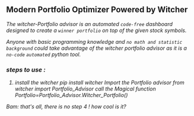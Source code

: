 ## Modern Portfolio Optimizer Powered by Witcher 

<i>The witcher-Portfolio advisor is an automated ```code-free``` dashboard designed to create a ```winner portfolio``` on top of the given stock symbols. <i>

Anyone with basic programming knowledge and ```no math and statistic background``` could take advantage of the witcher portfolio advisor as it is a ```no-code``` ```automated``` python tool. 

### steps to use : 
1.  install the witcher
    pip install witcher
Import the Portfolio advisor
from witcher import Portfolio_Advisor
call the Magical function
Portfolio=Portfolio_Advisor.Witcher_Portfolio()

Bam: that's all, there is no step 4 ! how cool is it?
